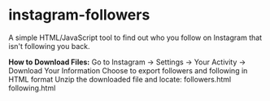 # instagram-followers
A simple HTML/JavaScript tool to find out who you follow on Instagram that isn't following you back.

**How to Download Files:**
Go to Instagram → Settings → Your Activity → Download Your Information
Choose to export followers and following in HTML format
Unzip the downloaded file and locate:
followers.html
following.html

